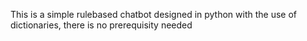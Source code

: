 This is a simple rulebased chatbot designed in python with the use of dictionaries, there is no prerequisity needed

